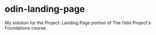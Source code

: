 # odin-landing-page
My solution for the Project: Landing Page portion of The Odin Project's Foundations course.
